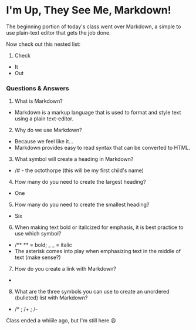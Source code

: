 # I'm Up, They See Me, Markdown!

The beginning portion of today's class went over Markdown, a simple to use plain-text editor that gets the job done.

Now check out this nested list:

1. Check
- It
- Out

### Questions & Answers
1. What is Markdown?
* Markdown is a markup language that is used to format and style text using a plain text-editor.

2. Why do we use Markdown?
* Because we feel like it...
* Markdown provides easy to read syntax that can be converted to HTML. 

3. What symbol will create a heading in Markdown?
* /# - the octothorpe (this will be my first child's name)
  
4. How many do you need to create the largest heading?
* One
  
5. How many do you need to create the smallest heading?
* Six
  
6. When making text bold or italicized for emphasis, it is best practice to use which symbol?
* /** ** = bold; _ _ = italic
* The asterisk comes into play when emphasizing text in the middle of text (make sense?)
  
7. How do you create a link with Markdown?
* []()

8. What are the three symbols you can use to create an unordered (bulleted) list with Markdown?
* /* ; /+ ; /-


Class ended a whiiile ago, but I'm still here 😩
